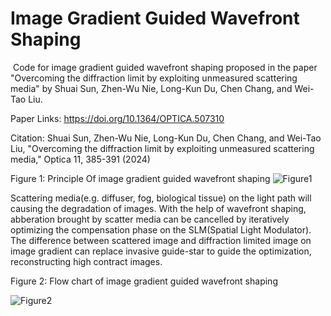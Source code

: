 # Image Gradient Guided Wavefront Shaping
​
Code for image gradient guided wavefront shaping proposed in the paper "Overcoming the diffraction limit by exploiting unmeasured scattering media" by Shuai Sun, Zhen-Wu Nie, Long-Kun Du, Chen Chang, and Wei-Tao Liu.

Paper Links: https://doi.org/10.1364/OPTICA.507310

​Citation: Shuai Sun, Zhen-Wu Nie, Long-Kun Du, Chen Chang, and Wei-Tao Liu, "Overcoming the diffraction limit by exploiting unmeasured scattering media," Optica 11, 385-391 (2024) 

Figure 1: Principle Of image gradient guided wavefront shaping
![Figure1](https://github.com/Peakmit/Image-gradient-guided-wavefront-shaping/assets/46422710/079af191-4da0-4841-a161-77b75dfbcdda)



Scattering media(e.g. diffuser, fog, biological tissue) on the light path will causing the degradation of images. With the help of wavefront shaping, abberation brought by scatter media can be cancelled by iteratively optimizing the compensation phase on the SLM(Spatial Light Modulator). The difference between scattered image and diffraction limited image on image gradient can replace invasive guide-star to guide the optimization, reconstructing high contract images.

Figure 2: Flow chart of image gradient guided wavefront shaping

![Figure2](https://github.com/Peakmit/Image-gradient-guided-wavefront-shaping/assets/46422710/abc481e6-64e9-4e59-beaa-2d187d90262e)





